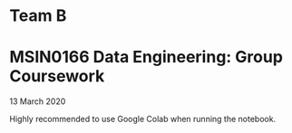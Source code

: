 # Team B
# MSIN0166 Data Engineering: Group Coursework
13 March 2020

Highly recommended to use Google Colab when running the notebook.
